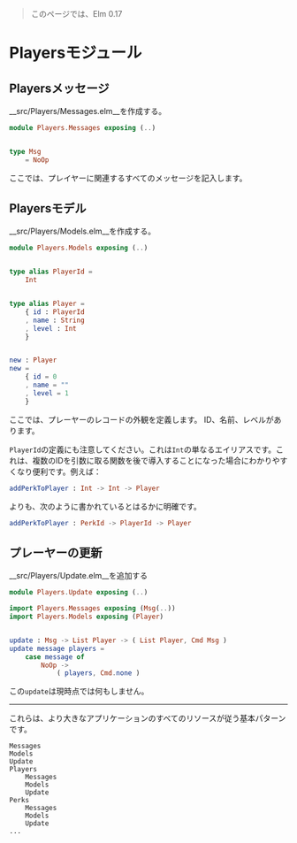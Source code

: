 >このページでは、Elm 0.17

# Playersモジュール

## Playersメッセージ

__src/Players/Messages.elm__を作成する。

```elm
module Players.Messages exposing (..)


type Msg
    = NoOp
```

ここでは、プレイヤーに関連するすべてのメッセージを記入します。

## Playersモデル

__src/Players/Models.elm__を作成する。

```elm
module Players.Models exposing (..)


type alias PlayerId =
    Int


type alias Player =
    { id : PlayerId
    , name : String
    , level : Int
    }


new : Player
new =
    { id = 0
    , name = ""
    , level = 1
    }
```

ここでは、プレーヤーのレコードの外観を定義します。 ID、名前、レベルがあります。

`PlayerId`の定義にも注意してください。これは`Int`の単なるエイリアスです。これは、複数のIDを引数に取る関数を後で導入することになった場合にわかりやすくなり便利です。例えば：

```elm
addPerkToPlayer : Int -> Int -> Player
```

よりも、次のように書かれているとはるかに明確です。

```elm
addPerkToPlayer : PerkId -> PlayerId -> Player
```

## プレーヤーの更新

__src/Players/Update.elm__を追加する

```elm
module Players.Update exposing (..)

import Players.Messages exposing (Msg(..))
import Players.Models exposing (Player)


update : Msg -> List Player -> ( List Player, Cmd Msg )
update message players =
    case message of
        NoOp ->
            ( players, Cmd.none )
```

この`update`は現時点では何もしません。

---

これらは、より大きなアプリケーションのすべてのリソースが従う基本パターンです。

```
Messages
Models
Update
Players
    Messages
    Models
    Update
Perks
    Messages
    Models
    Update
...
```
